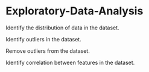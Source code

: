# Exploratory-Data-Analysis
Identify the distribution of data in the dataset.

Identify outliers in the dataset.

 Remove outliers from the dataset.

Identify correlation between features in the dataset.
